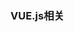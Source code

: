 <!--
 * @Description: 
 * @Version: Beta1.0
 * @Author: 【B站&公众号】Rong姐姐好可爱
 * @Date: 2022-04-18 22:55:19
 * @LastEditors: 【B站&公众号】Rong姐姐好可爱
 * @LastEditTime: 2022-04-18 22:55:20
-->


### VUE.js相关
